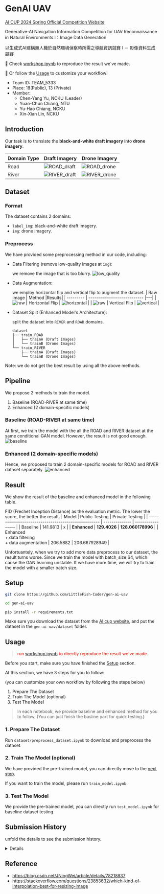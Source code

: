 # GenAI UAV

[AI CUP 2024 Spring Official Competition Website](https://tbrain.trendmicro.com.tw/Competitions/Details/34)

Generative-AI Navigation Information Competition for UAV Reconnaissance in Natural Environments I：Image Data Generation

以生成式AI建構無人機於自然環境偵察時所需之導航資訊競賽 I － 影像資料生成競賽

🚀 Check [workshop.ipynb](workshop.ipynb) to reproduce the result we've made.

🤗 Or follow the [Usage](#usage) to customize your workflow!

- Team ID: TEAM_5333
- Place: 18(Public), 13 (Private)
- Member:
    - Chen-Yang Yu, NCKU (Leader)
    - Yuan-Chun Chiang, NTU
    - Yu-Hao Chiang, NCKU 
    - Xin-Xian Lin, NCKU

## Introduction
Our task is to translate the **black-and-white draft imagery** into **drone imagery**.



Domain Type| Draft Imagery             | Drone Imagery             |
|-------| ------------------------- | ------------------------- |
|Road| ![ROAD_draft](./src/ROAD_draft.jpg) | ![ROAD_drone](./src/ROAD_drone.jpg) |
|River| ![RIVER_draft](./src/RIVER_draft.jpg) | ![RIVER_drone](./src/RIVER_drone.jpg) |

## Dataset
### Format
The dataset contains 2 domains: 

- `label_img`: black-and-white draft imagery.
- `img`: drone imagery.

### Preprocess
We have provided some preprocessing method in our code, including:

- Data Filtering (remove low-quality images at `img`):
    
    we remove the image that is too blurry.
    ![low_quality](./src/low_quality.jpg)

- Data Augmentation:
    
    we employ horizontal flip and vertical flip to augment the dataset.
    | Raw Image | Method |Results|
    | --------- | ---------------------------- |---|
    | ![raw](./src/TRA_RI_1000000.jpg) | Horizontal Flip | ![horizontal](./src/TRA_RI_1000000_aug.jpg) |
    | ![raw](./src/TRA_RO_1002198.jpg) | Vertical Flip | ![vertical](./src/TRA_RO_1002198_aug.jpg) |

- Dataset Split (Enhanced Model's Architecture): 
    
    split the dataset into `RIVER` and `ROAD` domains. 
    ```
    dataset
    ├── train_ROAD
    │   ├── trainA (Draft Images)
    │   └── trainB (Drone Images)
    └── train_RIVER
        ├── trainA (Draft Images)
        └── trainB (Drone Images)
    ```

Note: we do not get the best result by using all the above methods.

## Pipeline
We propose 2 methods to train the model.
1. Baseline (ROAD-RIVER at same time)
2. Enhanced (2 domain-specific models)
### Baseline (ROAD-RIVER at same time)
At first, we train the model with the all the ROAD and RIVER dataset at the same conditional GAN model. However, the result is not good enough. 
![baseline](./workflow/baseline.png)

### Enhanced (2 domain-specific models)
Hence, we proposed to train 2 domain-specific models for ROAD and RIVER dataset separately. 
![enhanced](./workflow/enhanced.png)


## Result
We show the result of the baseline and enhanced model in the following table.

FID (Frechet Inception Distance) as the evaluation metric.
The lower the score, the better the result.
| Model                                                 | Public Testing | Private Testing   |
| ----------------------------------------------------- | -------------- | ----------------- |
| Baseline                                              | 141.6813       | x                 |
| **Enhanced**                                          | **129.4026**   | **128.060178996** |
| Enhanced <br>+ data filtering <br>+ data augmentation | 206.5882       | 206.667928949     |

Unfortuantely, when we try to add more data preprocess to our dataset, the result turns worse. Since we train the model with batch_size 64, which cause the GAN learning unstable. If we have more time, we will try to train the model with a smaller batch size.

## Setup
```bash
git clone https://github.com/LittleFish-Coder/gen-ai-uav
```
```bash
cd gen-ai-uav
```
```bash
pip install -r requirements.txt
```

Make sure you download the dataset from the [AI cup website](https://tbrain.trendmicro.com.tw/Competitions/Details/34), and put the dataset in the `gen-ai-uav/dataset` folder.

## Usage
> <font color="red">run [workshop.ipynb](workshop.ipynb) to directly reproduce the result we've made.</font>

Before you start, make sure you have finished the [Setup](#setup) section.

At this section, we have 3 steps for you to follow:

(you can customize your own workflow by following the steps below)
1. Prepare The Dataset
2. Train The Model (optional)
3. Test The Model


> In each notebook, we provide baseline and enhanced method for you to follow. (You can just finish the basline part for quick testing.)
### 1. Prepare The Dataset
Run `dataset/preprocess_dataset.ipynb` to download and preprocess the dataset.

### 2. Train The Model (optional)
We have provided the pre-trained model, you can directly move to the [next step](#test-the-model). 

If you want to train the model, please run `train_model.ipynb`

### 3. Test The Model
We provide the pre-trained model, you can directly run `test_model.ipynb` for baseline dataset testing.

## Submission History
unfold the details to see the submission history.
<details>

| Time | Filename                            | Public Score | Private Score | Description                                                                                          |
| ---- | ----------------------------------- | ------------ | ------------- | ---------------------------------------------------------------------------------------------------- |
| 4/24 | submission.zip                      | Format Error | x             | Inference with AI cup pretrained-weight                                                              |
| 5/04 | submission1.zip                     | 178.4705     | x             | 1. Inference with pre-trained-weight <br>2. Preprocess: invert the white and black color             |
| 5/04 | submission2.zip                     | 182.4264     | x             | test the model with trained-weight-epoch-40                                                          |
| 5/04 | submission3.zip                     | 181.2201     | x             | test the model with trained-weight-epoch-170                                                         |
| 5/05 | submission400.zip                   | 172.6293     | x             | test the model with trained-weight-epoch-400                                                         |
| 5/05 | submission200.zip                   | 142.2167     | x             | retrain the model with 200 epoch since I misuse the training set                                     |
| 5/06 | submission_road_river.zip           | 134.3143     | x             | train 2 domain-specific models for road and river train with 200 epochs                              |
| 5/17 | submission_retrain200.zip           | 142.1900     | x             | 1. use the re-trained weights for all dataset (200 epochs) <br>2. test the image in single_test_mode |
| 5/17 | submission_road_river_80epochs.zip  | 144.3565     | x             | train 2 domain-specific models for 80 epochs and test in single mode                                 |
| 5/17 | submission_all_load_size_256.zip    | 141.6813     | x             | test the image in single_test_mode and load_size as 256                                              |
| 5/18 | submission_road_river_400epochs.zip | 124.7482     | x             | train 2 domain-specific models for 400 epochs and test in single mode                                |
| 5/21 | submission_retrain200_resnet.zip    | 172.1164     | 1000.0        | retrain model with resnet block                                                                      |
| 5/21 | submission_private_resnet.zip       | 1000.0       | 173.808621769 | use the resnet trained model to inference on private testing dataset                                 |
| 5/21 | submission_private_unet256.zip      | 1000.0       | 138.084645591 | use the unet256 trained model to inference on the private testing dataset                            |
| 5/25 | submission_road_river_400.zip       | 129.4026     | 128.060178996 | 1. test with public and private dataset <br> 2. train 2 domain-specific model for 400 epochs         |
| 5/26 | upscaled_images.zip                 | 126.9314     | 128.301406203 | use super resolution to upscale image from 256x256 to 420x240                                        |
| 5/26 | submission_428_240.zip              | 133.3959     | 132.658006179 | upscale 2 domain data in 428x240 (before: I miss resize the size in 420x240)                         |
| 5/26 | upscaled_images_428_240.zip         | 127.3133     | 129.260890304 | super resolution upscale to 428x240                                                                  |
| 5/27 | submission_1000epoch.zip            | 132.2360     | 131.510869954 | retrain model with data filtered with 1000epoch and resize with interpolation CUBIC                  |
| 5/27 | submission_400_interpolation.zip    | 133.2471     | 130.429431557 | use pretrained 400 netG and resize using interpolation cubic                                         |
| 5/28 | submission_400_1000.zip             | 206.5882     | 206.667928949 | train from 400 pre-trained to 1000                                                                   |
| 5/28 | upscaled_images.zip                 | 1000.0       | 156.563343145 | upscale image (only private) _ 400 epoch                                                             |
| 5/28 | submission_20.zip                   | 147.1295     | 147.788939653 | refinetune the dataset and train 20 epoch                                                            |


</details>



## Reference
- https://blog.csdn.net/JNingWei/article/details/78218837
- https://stackoverflow.com/questions/23853632/which-kind-of-interpolation-best-for-resizing-image